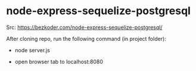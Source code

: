 # node-express-sequelize-postgresql
Src: https://bezkoder.com/node-express-sequelize-postgresql/

After cloning repo, run the following command (in project folder): 

* node server.js

* open browser tab to localhost:8080 
